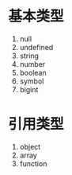 # 基本类型
1. null
2. undefined
3. string
4. number
5. boolean
6. symbol
7. bigint

# 引用类型
1. object
2. array
3. function